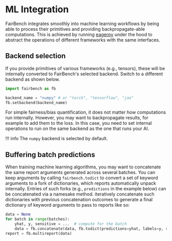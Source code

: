 # ML Integration

FairBench integrates smoothly into machine learning workflows
by being able to process their primitives and providing
backpropagate-able computations. This is achieved by running 
[eagerpy](https://eagerpy.jonasrauber.de/) 
under the hood to abstract the operations of different
frameworks with the same interfaces.

## Backend selection

If you provide primitives of various frameworks (e.g., tensors),
these will be internally converted to FairBench's selected
backend. Switch to a different backend as shown below.

```python
import fairbench as fb

backend_name = "numpy" # or "torch", "tensorflow", "jax"
fb.setbackend(backend_name)
```

For simple fairness/bias quantification, it does not matter how
computations run internally. However, you may want to 
backpropagate results, for example to
add them to the loss. In this case, you need to set 
internal operations to run on
the same backend as the one that runs your AI.

!!! info 
    The `numpy` backend is selected by default.

## Buffering batch predictions

When training machine learning algorithms, you may want
to concatenate the same report arguments generated across 
several batches. You can keep arguments by calling
`fairbench.todict` to convert a set of keyword arguments
to a fork of dictionaries, which reports
automatically unpack internally.
Entries of such forks (e.g.,
`predictions` in the example below) can be concatenated
via a namesake method. iteratively concatenate such dictionaries
with previous concatenation outcomes to generate a final
dictionary of keyword arguments to pass to reports like so:

```python
data = None
for batch in range(batches):
    yhat, y, sensitive = ...  # compute for the batch
    data = fb.concatenate(data, fb.todict(predictions=yhat, labels=y, sensitive=sensitive))
report = fb.multireport(data)
```
